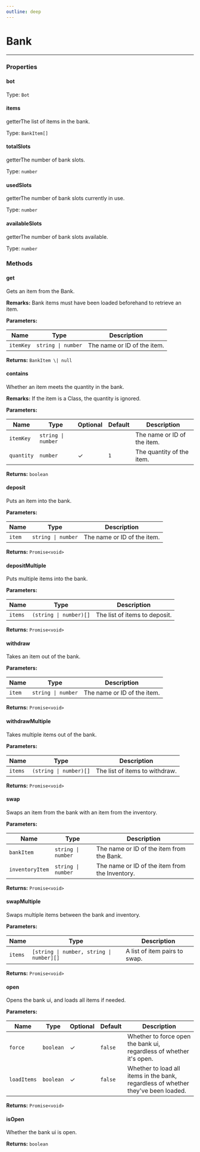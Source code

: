 ```yaml
---
outline: deep
---
```


# Bank

---

### Properties

#### bot

Type: `Bot`

#### items

​<Badge type="info">getter</Badge>The list of items in the bank.

Type: `BankItem[]`

#### totalSlots

​<Badge type="info">getter</Badge>The number of bank slots.

Type: `number`

#### usedSlots

​<Badge type="info">getter</Badge>The number of bank slots currently in use.

Type: `number`

#### availableSlots

​<Badge type="info">getter</Badge>The number of bank slots available.

Type: `number`

### Methods

#### get

Gets an item from the Bank.

**Remarks:** Bank items must have been loaded beforehand to retrieve an item.

**Parameters:**

| Name | Type | Description |
|------|------|-------------|
| `itemKey` | `string \| number` | The name or ID of the item. |

**Returns:** `BankItem \| null`

#### contains

Whether an item meets the quantity in the bank.

**Remarks:** If the item is a Class, the quantity is ignored.

**Parameters:**

| Name | Type | Optional | Default | Description |
|------|------|----------|---------|-------------|
| `itemKey` | `string \| number` |  |  | The name or ID of the item. |
| `quantity` | `number` | ✓ | `1` | The quantity of the item. |

**Returns:** `boolean`

#### deposit

Puts an item into the bank.

**Parameters:**

| Name | Type | Description |
|------|------|-------------|
| `item` | `string \| number` | The name or ID of the item. |

**Returns:** `Promise<void>`

#### depositMultiple

Puts multiple items into the bank.

**Parameters:**

| Name | Type | Description |
|------|------|-------------|
| `items` | `(string \| number)[]` | The list of items to deposit. |

**Returns:** `Promise<void>`

#### withdraw

Takes an item out of the bank.

**Parameters:**

| Name | Type | Description |
|------|------|-------------|
| `item` | `string \| number` | The name or ID of the item. |

**Returns:** `Promise<void>`

#### withdrawMultiple

Takes multiple items out of the bank.

**Parameters:**

| Name | Type | Description |
|------|------|-------------|
| `items` | `(string \| number)[]` | The list of items to withdraw. |

**Returns:** `Promise<void>`

#### swap

Swaps an item from the bank with an item from the inventory.

**Parameters:**

| Name | Type | Description |
|------|------|-------------|
| `bankItem` | `string \| number` | The name or ID of the item from the Bank. |
| `inventoryItem` | `string \| number` | The name or ID of the item from the Inventory. |

**Returns:** `Promise<void>`

#### swapMultiple

Swaps multiple items between the bank and inventory.

**Parameters:**

| Name | Type | Description |
|------|------|-------------|
| `items` | `[string \| number, string \| number][]` | A list of item pairs to swap. |

**Returns:** `Promise<void>`

#### open

Opens the bank ui, and loads all items if needed.

**Parameters:**

| Name | Type | Optional | Default | Description |
|------|------|----------|---------|-------------|
| `force` | `boolean` | ✓ | `false` | Whether to force open the bank ui, regardless of whether it's open. |
| `loadItems` | `boolean` | ✓ | `false` | Whether to load all items in the bank, regardless of whether they've been loaded. |

**Returns:** `Promise<void>`

#### isOpen

Whether the bank ui is open.

**Returns:** `boolean`

